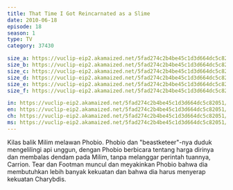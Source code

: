 ```yaml
---
title: That Time I Got Reincarnated as a Slime
date: 2010-06-18
episode: 18
season: 1
type: TV
category: 37430

size_a: https://vuclip-eip2.akamaized.net/5fad274c2b4be45c1d3d664dc5c82051/vp63207_V20210323045438/hlsc_e2931_2.m3u8
size_b: https://vuclip-eip2.akamaized.net/5fad274c2b4be45c1d3d664dc5c82051/vp63207_V20210323045438/hlsc_e2931_3.m3u8
size_c: https://vuclip-eip2.akamaized.net/5fad274c2b4be45c1d3d664dc5c82051/vp63207_V20210323045438/hlsc_e2931_4.m3u8
size_d: https://vuclip-eip2.akamaized.net/5fad274c2b4be45c1d3d664dc5c82051/vp63207_V20210323045438/hlsc_e2931_5.m3u8
size_e: https://vuclip-eip2.akamaized.net/5fad274c2b4be45c1d3d664dc5c82051/vp63207_V20210323045438/hlsc_e2931_6.m3u8
size_f: https://vuclip-eip2.akamaized.net/5fad274c2b4be45c1d3d664dc5c82051/vp63207_V20210323045438/hlsc_e2931_7.m3u8

in: https://vuclip-eip2.akamaized.net/5fad274c2b4be45c1d3d664dc5c82051/id.vtt
en: https://vuclip-eip2.akamaized.net/5fad274c2b4be45c1d3d664dc5c82051/en.vtt
ch: https://vuclip-eip2.akamaized.net/5fad274c2b4be45c1d3d664dc5c82051/zh-TW.vtt
ms: https://vuclip-eip2.akamaized.net/5fad274c2b4be45c1d3d664dc5c82051/ms.vtt
---
```

Kilas balik Milim melawan Phobio. Phobio dan "beastketeer"-nya duduk mengelilingi api unggun, dengan Phobio berbicara tentang harga dirinya dan membalas dendam pada Milim, tanpa melanggar perintah tuannya, Carrion. Tear dan Footman muncul dan meyakinkan Phobio bahwa dia membutuhkan lebih banyak kekuatan dan bahwa dia harus menyerap kekuatan Charybdis.
